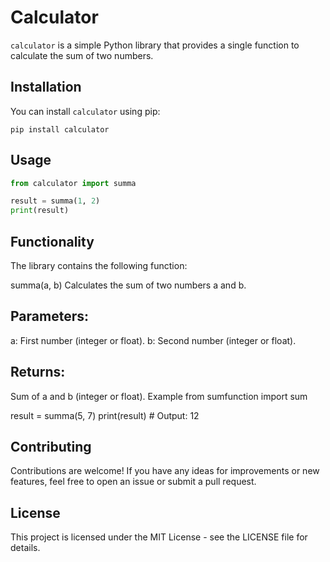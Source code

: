 
# Calculator

`calculator` is a simple Python library that provides a single function to calculate the sum of two numbers.

## Installation

You can install `calculator` using pip:
```
pip install calculator
```

## Usage

```python
from calculator import summa

result = summa(1, 2)
print(result)
```

## Functionality
The library contains the following function:

summa(a, b)
Calculates the sum of two numbers a and b.

## Parameters:
a: First number (integer or float).
b: Second number (integer or float).

## Returns:
Sum of a and b (integer or float).
Example
from sumfunction import sum

result = summa(5, 7)
print(result)  # Output: 12

## Contributing
Contributions are welcome! If you have any ideas for improvements or new features, feel free to open an issue or submit a pull request.

## License
This project is licensed under the MIT License - see the LICENSE file for details.

